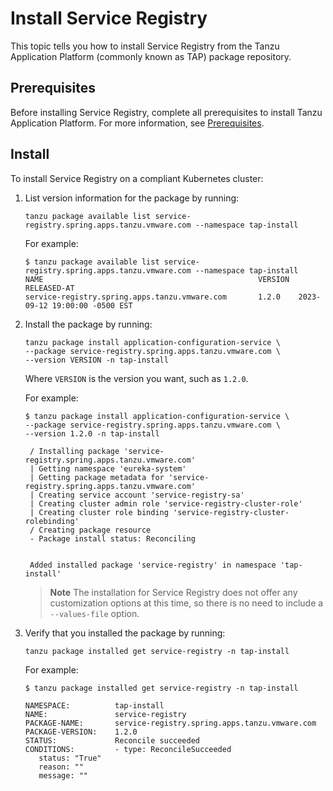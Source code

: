 # Install Service Registry

This topic tells you how to install Service Registry from the Tanzu Application Platform 
(commonly known as TAP) package repository.

## <a id='prereqs'></a>Prerequisites

Before installing Service Registry, complete all prerequisites to install
Tanzu Application Platform. For more information, see [Prerequisites](../prerequisites.hbs.md).

## <a id='install'></a> Install

To install Service Registry on a compliant Kubernetes cluster:

1. List version information for the package by running:

   ```console
   tanzu package available list service-registry.spring.apps.tanzu.vmware.com --namespace tap-install
   ```

   For example:

   ```console
   $ tanzu package available list service-registry.spring.apps.tanzu.vmware.com --namespace tap-install
   NAME                                                VERSION  RELEASED-AT
   service-registry.spring.apps.tanzu.vmware.com       1.2.0    2023-09-12 19:00:00 -0500 EST
   ```

2. Install the package by running:

   ```console
   tanzu package install application-configuration-service \
   --package service-registry.spring.apps.tanzu.vmware.com \
   --version VERSION -n tap-install 
   ```

   Where `VERSION` is the version you want, such as `1.2.0`.

   For example:

   ```console
   $ tanzu package install application-configuration-service \
   --package service-registry.spring.apps.tanzu.vmware.com \
   --version 1.2.0 -n tap-install

    / Installing package 'service-registry.spring.apps.tanzu.vmware.com'
    | Getting namespace 'eureka-system'
    | Getting package metadata for 'service-registry.spring.apps.tanzu.vmware.com'
    | Creating service account 'service-registry-sa'
    | Creating cluster admin role 'service-registry-cluster-role'
    | Creating cluster role binding 'service-registry-cluster-rolebinding'
    / Creating package resource
    - Package install status: Reconciling


    Added installed package 'service-registry' in namespace 'tap-install'
   ```

   > **Note** The installation for Service Registry does not offer any customization options at this 
   > time, so there is no need to include a `--values-file` option.

3. Verify that you installed the package by running:

   ```console
   tanzu package installed get service-registry -n tap-install
   ```

   For example:

   ```console
   $ tanzu package installed get service-registry -n tap-install

   NAMESPACE:          tap-install
   NAME:               service-registry
   PACKAGE-NAME:       service-registry.spring.apps.tanzu.vmware.com
   PACKAGE-VERSION:    1.2.0
   STATUS:             Reconcile succeeded
   CONDITIONS:         - type: ReconcileSucceeded
      status: "True"
      reason: ""
      message: ""
   ```
